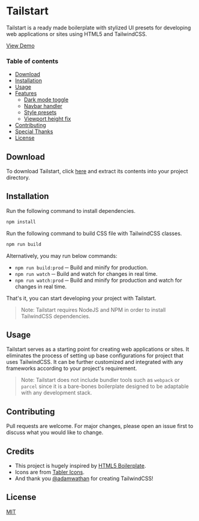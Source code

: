 # Tailstart

Tailstart is a ready made boilerplate with stylized UI presets for developing web applications or sites using HTML5 and TailwindCSS. 

[View Demo](https://mkfizi.github.io/tailstart)

### Table of contents
* [Download](#download)
* [Installation](#installation)
* [Usage](#usage)
* [Features](#features)
    * [Dark mode toggle](#dark-mode-toggle)
    * [Navbar handler](#navbar-handler)
    * [Style presets](#style-presets)
    * [Viewport height fix](#viewport-height-fix)
* [Contributing](#contributing)
* [Special Thanks](#special-thanks)
* [License](#license)

## Download

To download Tailstart, click [here](https://github.com/mkfizi/tailstart/raw/main/tailstart.zip) and extract its contents into your project directory.

## Installation

Run the following command to install dependencies.
```bash
npm install
```

Run the following command to build CSS file with TailwindCSS classes.
```bash
npm run build
```

Alternatively, you may run below commands:
* `npm run build:prod` ─ Build and minify for production.
* `npm run watch` ─ Build and watch for changes in real time.
* `npm run watch:prod` ─ Build and minify for production and watch for changes in real time.

That's it, you can start developing your project with Tailstart.

>Note:
Tailstart requires NodeJS and NPM in order to install TailwindCSS dependencies.

## Usage

Tailstart serves as a starting point for creating web applications or sites. It eliminates the process of setting up base configurations for project that uses TailwindCSS. It can be further customized and integrated with any frameworks according to your project's requirement. 

>Note:
Tailstart does not include bundler tools such as `webpack` or `parcel` since it is a bare-bones boilerplate designed to be adaptable with any development stack.

## Contributing

Pull requests are welcome. For major changes, please open an issue first to discuss what you would like to change.

## Credits

* This project is hugely inspired by [HTML5 Boilerplate](https://github.com/h5bp/html5-boilerplate).
* Icons are from [Tabler Icons](https://tablericons.com/).
* And thank you [@adamwathan](https://twitter.com/adamwathan) for creating TailwindCSS!

## License
[MIT](https://github.com/mkfizi/tailstart/blob/main/LICENSE)
